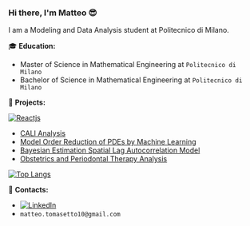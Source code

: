### Hi there, I'm Matteo :sunglasses:

I am a Modeling and Data Analysis student at Politecnico di Milano.

:mortar_board: **Education:**
 - Master of Science in Mathematical Engineering at `Politecnico di Milano`
 - Bachelor of Science in Mathematical Engineering  at `Politecnico di Milano`

:pushpin: **Projects:**

[![Reactjs](https://github-readme-stats.vercel.app/api/pin/?username=MatteoTomasetto&repo=react&show_owner=true)](https://github.com/MatteoTomasetto/Model-Order-Reduction-of-PDEs-by-Machine-Learning)

 - [CALI Analysis](https://github.com/MatteoTomasetto/CALI-Analysis) 
 - [Model Order Reduction of PDEs by Machine Learning](https://github.com/MatteoTomasetto/Model-Order-Reduction-of-PDEs-by-Machine-Learning)
 - [Bayesian Estimation Spatial Lag Autocorrelation Model](https://github.com/MatteoTomasetto/Bayesian-Estimation-Spatial-Lag-Autocorrelation-Model) 
 - [Obstetrics and Periodontal Therapy Analysis](https://github.com/MatteoTomasetto/Obstetrics-and-Periodontal-Therapy-Analysis)

[![Top Langs](https://github-readme-stats.vercel.app/api/top-langs/?username=MatteoTomasetto&langs_count=8)](https://github.com/MatteoTomasetto/github-readme-stats)

:loudspeaker: **Contacts:**
- [![LinkedIn](https://img.shields.io/badge/-LinkedIn-blue?style=flat&logo=Linkedin&logoColor=white)](https://www.linkedin.com/in/matteo-tomasetto/)
- `matteo.tomasetto10@gmail.com`
